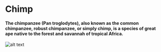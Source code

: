 # Chimp

#### The chimpanzee (Pan troglodytes), also known as the common chimpanzee, robust chimpanzee, or simply chimp, is a species of great ape native to the forest and savannah of tropical Africa. 

![alt text](https://www.thesprucepets.com/thmb/-9Cjs9exrlylE07t5iDgcCTnUYM=/960x0/filters:no_upscale():max_bytes(150000):strip_icc()/high-angle-view-of-chimpanzee-in-forest-769784687-5b1e76d63de4230037ce6f9d.jpg)